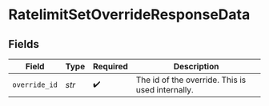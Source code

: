 # RatelimitSetOverrideResponseData


## Fields

| Field                                            | Type                                             | Required                                         | Description                                      |
| ------------------------------------------------ | ------------------------------------------------ | ------------------------------------------------ | ------------------------------------------------ |
| `override_id`                                    | *str*                                            | :heavy_check_mark:                               | The id of the override. This is used internally. |